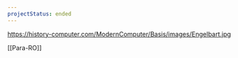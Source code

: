 ```yaml
---
projectStatus: ended  
---
```


https://history-computer.com/ModernComputer/Basis/images/Engelbart.jpg

[[Para-RO]]